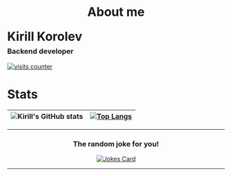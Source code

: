 <div id="header" align="center">
    <h1>About me</h1>
</div>
<div id="meta-info-left" style="text-align: left"> 
<h1 style="line-height: 2px">
Kirill Korolev
</h1>
<h3>
Backend developer
</h3>
</div>
<a href="https://github.com/zaqbez39me">
<img alt="visits counter" src="https://komarev.com/ghpvc/?username=zaqbez39me&style=plastic&label=visits+counter"/>
</a>

<div id="stats">
    <h1>Stats</h1>

| ![Kirill's GitHub stats](https://github-readme-stats.vercel.app/api?username=zaqbez39me&bg_color=45,2cb04f,dceb0c&count_bg=%2379C83D&show_icons=true&title_color=fff&text_color=fff) | [![Top Langs](https://github-readme-stats.vercel.app/api/top-langs/?username=zaqbez39me&layout=donut)](https://github.com/anuraghazra/github-readme-stats) |
| ------------- | ------------- |
    
</div>
<hr>
<div id="joke" align="center">
<figure>
<figcaption><h3>The random joke for you!</h3></figcaption>
<a href="https://github.com/ABSphreak/readme-jokes"><img id="rand_joke" src="https://readme-jokes.vercel.app/api?hideBorder" alt="Jokes Card" /></a>
</figure>
 </p>
<hr>
<!--
**zaqbez39me/zaqbez39me** is a ✨ _special_ ✨ repository because its `README.md` (this file) appears on your GitHub profile.

Here are some ideas to get you started:

- 🔭 I’m currently working on ...
- 🌱 I’m currently learning ...
- 👯 I’m looking to collaborate on ...
- 🤔 I’m looking for help with ...
- 💬 Ask me about ...
- 📫 How to reach me: ...
- 😄 Pronouns: ...
- ⚡ Fun fact: ...
-->

